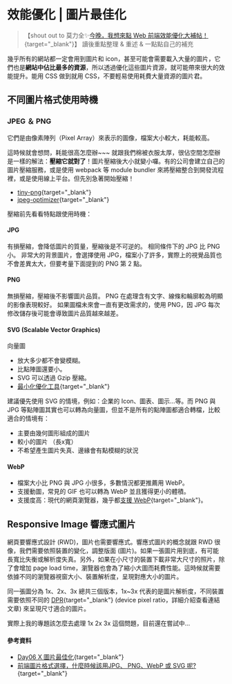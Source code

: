 # 效能優化 | 圖片最佳化

>【shout out to 莫力全✨[今晚，我想來點 Web 前端效能優化大補帖！](https://ithelp.ithome.com.tw/users/20113277/ironman/3877){target="_blank"}】 
> 讀後重點整理 & 重述 & 一點點自己的補充


幾乎所有的網站都一定會用到圖片和 icon，甚至可能會需要載入大量的圖片，它們也是**網站中佔比最多的資源**，所以透過優化這些圖片資源，就可能帶來很大的效能提升。能用 CSS 做到就用 CSS，不要輕易使用耗費大量資源的圖片君。


## 不同圖片格式使用時機
### JPEG ＆ PNG
它們是由像素陣列（Pixel Array）來表示的圖像，檔案大小較大，耗能較高。

這時候就會想問，耗能很高怎麼辦~~~ 
就跟我們棉被衣服太厚，很佔空間怎麼辦是一樣的解法：**壓縮它就對了**！圖片壓縮後大小就變小囉。有的公司會建立自己的圖片壓縮服務，或是使用 webpack 等 module bundler 來將壓縮整合到開發流程裡，或是使用線上平台。但先別急著開始壓縮！
* [tiny-png](https://tinypng.com/){target="_blank"}
* [jpeg-optimizer](https://jpeg-optimizer.com/){target="_blank"}


壓縮前先看看特點跟使用時機：

#### JPG

有損壓縮，會降低圖片的質量，壓縮後是不可逆的。
相同條件下的 JPG 比 PNG 小。
非常大的背景圖片，會選擇使用 JPG，檔案小了許多，實際上的視覺品質也不會差異太大，但要考量下面提到的 PNG 第 2 點。

#### PNG

無損壓縮，壓縮後不影響圖片品質。
PNG 在處理含有文字、線條和輪廓較為明顯的影像表現較好。
如果圖檔未來會一直有更改需求的，使用 PNG，因 JPG 每次修改儲存後可能會導致圖片品質越來越差。


#### SVG (Scalable Vector Graphics)
向量圖

* 放大多少都不會變模糊。
* 比點陣圖還要小。
* SVG 可以透過 Gzip 壓縮。
* [最小化優化工具](https://jakearchibald.github.io/svgomg/){target="_blank"}

建議優先使用 SVG 的情境，例如：企業的 Icon、圖表、圖示...等。而 PNG 與 JPG 等點陣圖其實也可以轉為向量圖，但並不是所有的點陣圖都適合轉檔，比較適合的情境有：

* 主要由幾何圖形組成的圖片
* 較小的圖片 （長x寬）
* 不希望產生圖片失真、邊緣會有點模糊的狀況


#### WebP
* 檔案大小比 PNG 與 JPG 小很多，多數情況都更推薦用 WebP。
* 支援動圖，常見的 GIF 也可以轉為 WebP 並且獲得更小的體積。
* 支援度高：現代的網頁瀏覽器，幾乎都[支援 WebP](https://caniuse.com/?search=webP){target="_blank"}。

## Responsive Image 響應式圖片
網頁要響應式設計 (RWD)，圖片也需要響應式。響應式圖片的概念就跟 RWD 很像，我們需要依照裝置的變化，調整版面 (圖片)。如果一張圖片用到底，有可能長寬比失衡或解析度失真。另外，如果在小尺寸的裝置下載非常大尺寸的照片，除了會增加 page load time，瀏覽器也會為了縮小大圖而耗費性能。這時候就需要依據不同的瀏覽器視窗大小、裝置解析度，呈現對應大小的圖片。


同一張圖分為 1x、2x、3x 總共三個版本，1x~3x 代表的是圖片解析度，不同裝置需要依照不同的 [DPR](https://blog.infolink.com.tw/2021/rediscover-pixel-dpi-ppi-and-pixel-density/){target="_blank"} (device pixel ratio，詳細介紹查看連結文章) 來呈現尺寸適合的圖片。

實際上我的專題該怎麼去處理 1x 2x 3x 這個問題，目前還在嘗試中...

#### 參考資料
* [Day06 X 圖片最佳化](https://ithelp.ithome.com.tw/articles/10268776){target="_blank"}
* [前端圖片格式選擇，什麼時候該用JPG、 PNG、WebP 或 SVG 呢?](https://www.explainthis.io/zh-hant/swe/fe-jpg-png-webp-svg){target="_blank"}